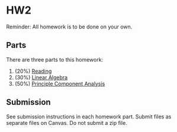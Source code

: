 # HW2

Reminder:
All homework is to be done on your own.

## Parts

There are three parts to this homework:
1. (20%) [Reading](reading.md)
2. (30%) [Linear Algebra](linear-algebra.md)
3. (50%) [Principle Component Analysis](pca.md)

## Submission

See submission instructions in each homework part.
Submit files as separate files on Canvas.
Do not submit a zip file.
